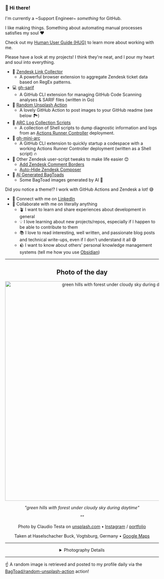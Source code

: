 ### 👋 Hi there!

I'm currently a ~Support Engineer~ _something_ for GitHub.

I like making things. Something about automating manual processes satisfies my soul ❤️

Check out my [Human User Guide (HUG)](https://gist.github.com/BagToad/a28f06f1c46e6e5d419b98921e835f40) to learn more about working with me.

Please have a look at my projects! I think they're neat, and I pour my heart and soul into everything.

- 🔗 [Zendesk Link Collector](https://github.com/BagToad/Zendesk-Link-Collector) 
  - A powerful browser extension to aggregate Zendesk ticket data based on RegEx patterns.
- 💻 [gh-sarif](https://github.com/BagToad/gh-sarif)
  - A GitHub CLI extension for managing GitHub Code Scanning analyses & SARIF files (written in Go)
- 🌊 [Random Unsplash Action](https://github.com/BagToad/random-unsplash-action)
  - A lovely GitHub Action to post images to your GitHub readme (see below 🏞️)
- 🏃 [ARC Log Collection Scripts](https://github.com/BagToad/arc-log-collection-scripts)
  - A collection of Shell scripts to dump diagnostic information and logs from an [Actions Runner Controller](https://github.com/actions/actions-runner-controller) deployment.
- 🏃 [gh-mini-arc](https://github.com/BagToad/gh-mini-arc)
  - A GitHub CLI extension to quickly startup a codespace with a working Actions Runner Controller deployment (written as a Shell script) 🔥
- 🧘 Other Zendesk user-script tweaks to make life easier 😊
  - [Add Zendesk Comment Borders](https://github.com/BagToad/add-zendesk-comment-borders)
  - [Auto-Hide Zendesk Composer](https://github.com/BagToad/Auto-Hide-Zendesk-Composer)
- 🐸 [AI Generated BagToads](https://github.com/BagToad/bagtoads)
  - Some BagToad images generated by AI 🐸

Did you notice a theme!? I work with GitHub Actions and Zendesk a lot! 😅

- 🔗 Connect with me on [LinkedIn](https://www.linkedin.com/in/kynan-ware/)
- 🤝 Collaborate with me on literally anything
  - 🪴 I want to learn and share experiences about development in general
  - 💡 I love learning about new projects/repos, especially if I happen to be able to contribute to them
  - 📚 I love to read interesting, well written, and passionate blog posts and technical write-ups, even if I don't understand it all 😅
  - 🪨 I want to know about others' personal knowledge management systems (tell me how you use [Obsidian](https://obsidian.md/))
 
----
<div align="center">

## Photo of the day
  
  <a href="https://unsplash.com/photos/green-hills-with-forest-under-cloudy-sky-during-daytime--SO3JtE3gZo"><img width="720" src="https://images.unsplash.com/photo-1506260408121-e353d10b87c7?crop=entropy&cs=tinysrgb&fit=max&fm=jpg&ixid=M3w1NTI0NDl8MHwxfHJhbmRvbXx8fHx8fHx8fDE3Mzg1NjI0MjJ8&ixlib=rb-4.0.3&q=80&w=1080" alt="green hills with forest under cloudy sky during daytime"></a>
  
  <em>"green hills with forest under cloudy sky during daytime"</em>
  
  <em>""</em>

  Photo by Claudio Testa on [unsplash.com](https://unsplash.com/) • [Instagram](https://instagram.com/testaphotography) / [portfolio](http://testa-photography.com/)
  
  Taken at Haselschacher Buck, Vogtsburg, Germany • [Google Maps](https://www.google.com/maps/search/?api=1&query=48.0959879,7.69210129999999)
  
  ---
  
<details>
<summary>Photography Details</summary>
  
| Parameter     | Value |
| ------------- | ----- |
| Camera Model  | Canon EOS 600D |
| Exposure Time | 1/13 |
| Aperture      | 8.0 |
| Focal Length  | 18.0 |
| ISO           | 100 |
| Location      | Haselschacher Buck, Vogtsburg, Germany (Germany) |
| Coordinates   | Latitude 48.0959879, Longitude 7.69210129999999 |

### Map

```geojson
        {
            "type": "FeatureCollection",
            "features": [
                {
                    "type": "Feature",
                    "properties": {},
                    "geometry": {
                        "coordinates": [
                            7.69210129999999,
                            48.0959879
                        ],
                        "type": "Point"
                    },
                    "id": 1
                },
                {
                    "type": "Feature",
                    "properties": {},
                    "geometry": {
                        "coordinates": [
                            [
                                7.99210129999999,
                                48.395987899999994
                            ],
                            [
                                7.99210129999999,
                                47.7959879
                            ],
                            [
                                7.39210129999999,
                                47.7959879
                            ],
                            [
                                7.39210129999999,
                                48.395987899999994
                            ],
                            [
                                7.99210129999999,
                                48.395987899999994
                            ]
                        ],
                        "type": "LineString"
                    }
                }
            ]
        }
```

</details>

</div>

----

☝️ A random image is retrieved and posted to my profile daily via the [BagToad/random-unsplash-action](https://github.com/BagToad/random-unsplash-action) action!
